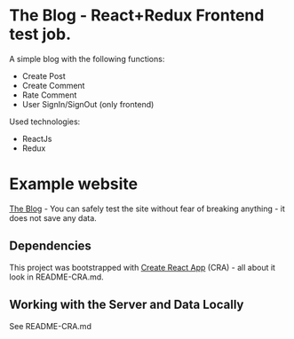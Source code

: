 # The Blog - React+Redux Frontend test job.
A simple blog with the following functions:

- Create Post
- Create Comment
- Rate Comment
- User SignIn/SignOut (only frontend)

Used technologies:

- ReactJs
- Redux

# Example website
[The Blog](https://www.blog-test-job.stripway.ru) - You can safely test the site without fear of breaking anything - it does not save any data.

## Dependencies
This project was bootstrapped with [Create React App](https://github.com/facebookincubator/create-react-app) (CRA) - all about it look in README-CRA.md.

## Working with the Server and Data Locally
See README-CRA.md